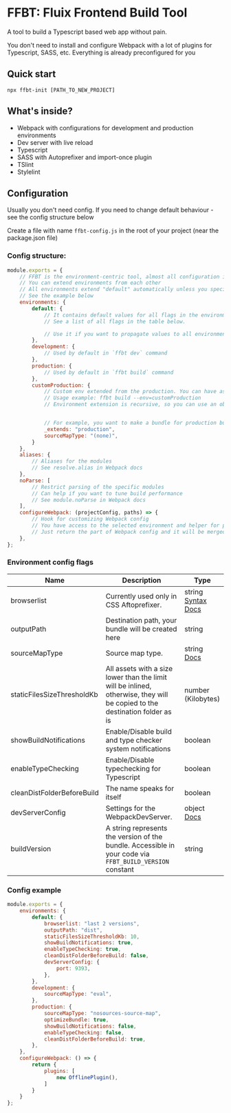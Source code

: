 # FFBT: Fluix Frontend Build Tool

A tool to build a Typescript based web app without pain.

You don't need to install and configure Webpack with a lot of plugins for Typescript, SASS, etc. 
Everything is already preconfigured for you

## Quick start
```shell script
npx ffbt-init [PATH_TO_NEW_PROJECT]
```

## What's inside?
- Webpack with configurations for development and production environments
- Dev server with live reload
- Typescript
- SASS with Autoprefixer and import-once plugin
- TSlint
- Stylelint

## Configuration
Usually you don't need config. If you need to change default behaviour - see the config structure below

Create a file with name `ffbt-config.js` in the root of your project (near the package.json file)
### Config structure:
```javascript
module.exports = {
    // FFBT is the environment-centric tool, almost all configuration is described in environments
    // You can extend environments from each other
    // All environments extend "default" automatically unless you specify "_extends" property.
    // See the example below
    environments: {
        default: {
            // It contains default values for all flags in the environment.
            // See a list of all flags in the table below.

            // Use it if you want to propagate values to all environments
        },
        development: {
            // Used by default in `ffbt dev` command
        },
        production: {
            // Used by default in `ffbt build` command
        },
        customProduction: {
            // Custom env extended from the production. You can have as many custom envs as you need
            // Usage example: ffbt build --env=customProduction
            // Environment extension is recursive, so you can use an object with deep nesting and everything will be OK


            // For example, you want to make a bundle for production but without source maps
            _extends: "production",
            sourceMapType: "(none)",
        }
    },
    aliases: {
        // Aliases for the modules
        // See resolve.alias in Webpack docs
    },
    noParse: [
        // Restrict parsing of the specific modules
        // Can help if you want to tune build performance
        // See module.noParse in Webpack docs
    ],
    configureWebpack: (projectConfig, paths) => {
        // Hook for customizing Webpack config
        // You have access to the selected environment and helper for path calculation
        // Just return the part of Webpack config and it will be merged with the main config automatically
    },
};
```

### Environment config flags
Name | Description | Type
--- | --- | ---
browserlist |  Currently used only in CSS Aftoprefixer. | string [Syntax Docs](https://github.com/browserslist/browserslist#full-list)
outputPath | Destination path, your bundle will be created here | string
sourceMapType | Source map type. | string [Docs](https://webpack.js.org/configuration/devtool/#devtool)
staticFilesSizeThresholdKb | All assets with a size lower than the limit will be inlined, otherwise, they will be copied to the destination folder as is | number (Kilobytes)
showBuildNotifications | Enable/Disable build and type checker system notifications | boolean
enableTypeChecking | Enable/Disable typechecking for Typescript | boolean
cleanDistFolderBeforeBuild | The name speaks for itself | boolean
devServerConfig | Settings for the WebpackDevServer. | object [Docs](https://webpack.js.org/configuration/dev-server/)
buildVersion | A string represents the version of the bundle. Accessible in your code via `FFBT_BUILD_VERSION` constant | string

### Config example
```javascript
module.exports = {
    environments: {
        default: {
            browserlist: "last 2 versions",
            outputPath: "dist",
            staticFilesSizeThresholdKb: 10,
            showBuildNotifications: true,
            enableTypeChecking: true,
            cleanDistFolderBeforeBuild: false,
            devServerConfig: {
                port: 9393,
            },
        },
        development: {
            sourceMapType: "eval",
        },
        production: {
            sourceMapType: "nosources-source-map",
            optimizeBundle: true,
            showBuildNotifications: false,
            enableTypeChecking: false,
            cleanDistFolderBeforeBuild: true,
        },
    },
    configureWebpack: () => {
        return {
            plugins: [
                new OfflinePlugin(),
            ]
        }
    }
};
```
